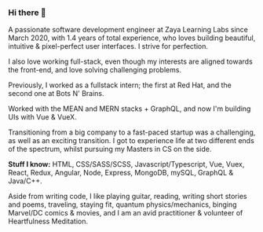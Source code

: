 ### Hi there 👋

<!--
**FrozenHearth/FrozenHearth** is a ✨ _special_ ✨ repository because its `README.md` (this file) appears on your GitHub profile.

Here are some ideas to get you started:

- 🔭 I’m currently working on ...
- 🌱 I’m currently learning ...
- 👯 I’m looking to collaborate on ...
- 🤔 I’m looking for help with ...
- 💬 Ask me about ...
- 📫 How to reach me: ...
- ⚡ Fun fact: ...-->

A passionate software development engineer at Zaya Learning Labs since March 2020, with 1.4 years of total experience, who loves building beautiful, intuitive & pixel-perfect user interfaces. I strive for perfection.

I also love working full-stack, even though my interests are aligned towards the front-end, and love solving challenging problems.

Previously, I worked as a fullstack intern; the first at Red Hat, and the second one at Bots N' Brains. 

Worked with the MEAN and MERN stacks + GraphQL, and now I'm building UIs with Vue & VueX.

Transitioning from a big company to a fast-paced startup was a challenging, as well as an exciting transition. I got to experience life at two different ends of the spectrum, whilst pursuing my Masters in CS on the side.

**Stuff I know:** HTML, CSS/SASS/SCSS, Javascript/Typescript, Vue, Vuex, React, Redux, Angular, Node, Express, MongoDB, mySQL, GraphQL & Java/C++.

Aside from writing code, I like playing guitar, reading, writing short stories and poems, traveling, staying fit, quantum physics/mechanics, binging Marvel/DC comics & movies, and I am an avid practitioner & volunteer of Heartfulness Meditation.

